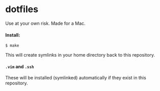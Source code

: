 dotfiles
========

Use at your own risk. Made for a Mac.

#### Install:

```console
$ make
```

This will create symlinks in your home directory back to this repository.

#### `.vim` and `.ssh`

These will be installed (symlinked) automatically if they exist in this
repository.
